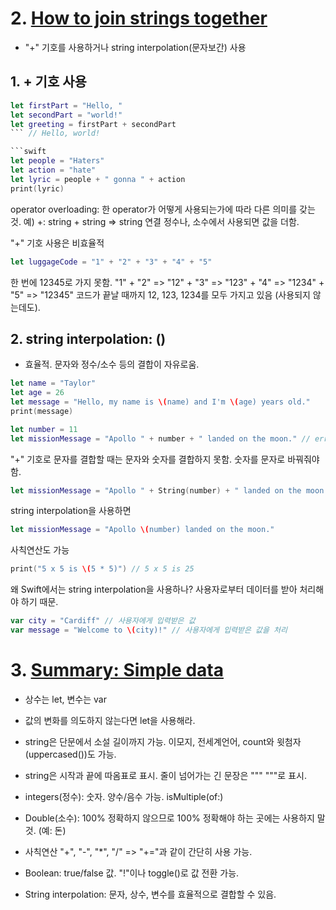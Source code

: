 # 2. [How to join strings together](https://www.hackingwithswift.com/quick-start/beginners/how-to-join-strings-together)

* "+" 기호를 사용하거나 string interpolation(문자보간) 사용 
## 1. + 기호 사용
```swift
let firstPart = "Hello, "
let secondPart = "world!"
let greeting = firstPart + secondPart
``` // Hello, world!

```swift
let people = "Haters"
let action = "hate"
let lyric = people + " gonna " + action
print(lyric)
```
operator overloading: 한 operator가 어떻게 사용되는가에 따라 다른 의미를 갖는 것.
예) +: string + string => string 연결
정수나, 소수에서 사용되면 값을 더함.

"+" 기호 사용은 비효율적
```swift
let luggageCode = "1" + "2" + "3" + "4" + "5"
```
한 번에 12345로 가지 못함.
"1" + "2" => "12" + "3" => "123" + "4" => "1234" + "5" => "12345"
코드가 끝날 때까지 12, 123, 1234를 모두 가지고 있음 (사용되지 않는데도).

## 2. string interpolation: \() 
  
  - 효율적. 문자와 정수/소수 등의 결합이 자유로움.
```swift
let name = "Taylor"
let age = 26
let message = "Hello, my name is \(name) and I'm \(age) years old."
print(message) 
```

```swift
let number = 11
let missionMessage = "Apollo " + number + " landed on the moon." // error
```

"+" 기호로 문자를 결합할 때는 문자와 숫자를 결합하지 못함. 숫자를 문자로 바꿔줘야 함.
```swift
let missionMessage = "Apollo " + String(number) + " landed on the moon."
```

string interpolation을 사용하면
```swift
let missionMessage = "Apollo \(number) landed on the moon."
```

사칙연산도 가능
```swift
print("5 x 5 is \(5 * 5)") // 5 x 5 is 25
```

왜 Swift에서는 string interpolation을 사용하나? 
사용자로부터 데이터를 받아 처리해야 하기 때문.
```swift
var city = "Cardiff" // 사용자에게 입력받은 값
var message = "Welcome to \(city)!" // 사용자에게 입력받은 값을 처리
```

# 3. [Summary: Simple data](https://www.hackingwithswift.com/quick-start/beginners/summary-simple-data)

* 상수는 let, 변수는 var
* 값의 변화를 의도하지 않는다면 let을 사용해라.

* string은 단문에서 소설 길이까지 가능. 이모지, 전세계언어, count와 윗첨자(uppercased())도 가능.
* string은 시작과 끝에 따옴표로 표시. 줄이 넘어가는 긴 문장은 """ """로 표시.

* integers(정수): 숫자. 양수/음수 가능. isMultiple(of:)
* Double(소수): 100% 정확하지 않으므로 100% 정확해야 하는 곳에는 사용하지 말 것. (예: 돈)
* 사칙연산 "+", "-", "*", "/" => "+="과 같이 간단히 사용 가능.

* Boolean: true/false 값. "!"이나 toggle()로 값 전환 가능.

* String interpolation: 문자, 상수, 변수를 효율적으로 결합할 수 있음. 